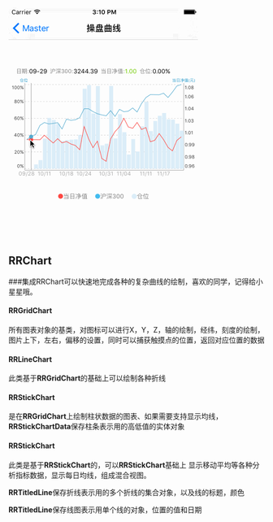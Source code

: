 

![Mou icon](https://raw.githubusercontent.com/qingluanchou/RRChartView/master/RRChartView/RRChartView/test5.gif)

## RRChart 
###集成RRChart可以快速地完成各种的复杂曲线的绘制，喜欢的同学，记得给小星星哦。

#### RRGridChart

所有图表对象的基类，对图标可以进行X，Y，Z，轴的绘制，经纬，刻度的绘制，图片上下，左右，偏移的设置，同时可以捕获触摸点的位置，返回对应位置的数据

#### RRLineChart
此类基于**RRGridChart**的基础上可以绘制各种折线

#### RRStickChart
是在**RRGridChart**上绘制柱状数据的图表、如果需要支持显示均线，**RRStickChartData**保存柱条表示用的高低值的实体对象

#### RRStickChart
此类是基于**RRStickChart**的，可以**RRStickChart**基础上
显示移动平均等各种分析指标数据，显示每日均线，组成混合视图。

 **RRTitledLine**保存折线表示用的多个折线的集合对象，以及线的标题，颜色
 
**RRTitledLine**保存线图表示用单个线的对象，位置的值和日期
